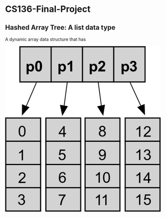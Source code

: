 # CS136-Final-Project
## Hashed Array Tree: A list data type
A dynamic array data structure that has 

![Hashed array tree](figs/HashedArrayTree16.png)


